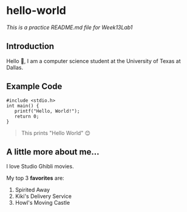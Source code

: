 # hello-world
*This is a practice README.md file for Week13Lab1*

## Introduction
Hello 👋, 
I am a computer science student at the University of Texas at Dallas.

## Example Code
```
#include <stdio.h>
int main() {
   printf("Hello, World!");
   return 0;
}
```
> This prints "Hello World" 😊

## A little more about me...
I love Studio Ghibli movies.

My top 3 **favorites** are:
1. Spirited Away
2. Kiki's Delivery Service
3. Howl's Moving Castle

